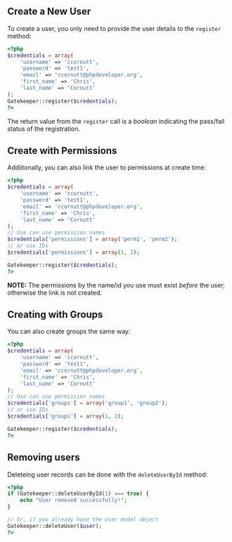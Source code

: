 ## Create a New User

To create a user, you only need to provide the user details to the `register` method:

```php
<?php
$credentials = array(
    'username' => 'ccornutt',
    'password' => 'test1',
    'email' => 'ccornutt@phpdeveloper.org',
    'first_name' => 'Chris',
    'last_name' => 'Cornutt'
);
Gatekeeper::register($credentials);
?>
```

The return value from the `register` call is a *boolean* indicating the pass/fail status of the registration.

## Create with Permissions

Addiitonally, you can also link the user to permissions at create time:

```php
<?php
$credentials = array(
    'username' => 'ccornutt',
    'password' => 'test1',
    'email' => 'ccornutt@phpdeveloper.org',
    'first_name' => 'Chris',
    'last_name' => 'Cornutt'
);
// Use can use permission names
$credentials['permissions'] = array('perm1', 'perm2');
// or use IDs
$credentials['permissions'] = array(1, 2);

Gatekeeper::register($credentials);
?>
```

**NOTE:** The permissions by the name/id you use must exist *before* the user, otherwise the link is not created.

## Creating with Groups

You can also create groups the same way:

```php
<?php
$credentials = array(
    'username' => 'ccornutt',
    'password' => 'test1',
    'email' => 'ccornutt@phpdeveloper.org',
    'first_name' => 'Chris',
    'last_name' => 'Cornutt'
);
// Use can use permission names
$credentials['groups'] = array('group1', 'group2');
// or use IDs
$credentials['groups'] = array(1, 2);

Gatekeeper::register($credentials);
?>
```

## Removing users

Deleteing user records can be done with the `deleteUserById` method:

```php
<?php
if (Gatekeeper::deleteUserById(1) === true) {
    echo "User removed successfully!";
}

// Or, if you already have the User model object
Gatekeeper::deleteUser($user);
?>
```